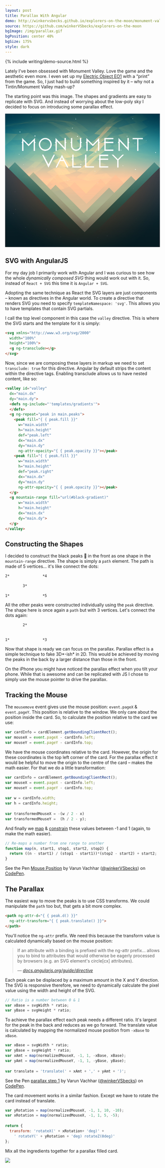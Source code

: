 ```yaml
---
layout: post
title: Parallax With Angular
demo: http://winkervsbecks.github.io/explorers-on-the-moon/monument-valley
source: https://github.com/winkerVSbecks/explorers-on-the-moon
bgImage: /img/parallax.gif
bgPosition: center 40%
bgSize: 175%
style: dark
---
```


<p data-height="800"
  data-theme-id="26435"
  data-slug-hash="RWxXpE"
  data-default-tab="result"
  data-user="winkerVSbecks"
  data-embed-version="2"
  data-pen-title="React Draggable Chat Head" class="codepen">
</p>
<script async src="https://production-assets.codepen.io/assets/embed/ei.js"></script>

{% include writing/demo-source.html %}

Lately I've been obsessed with Monument Valley. Love the game and the aesthetic even more. I even set up my  [Electric Object EO1](https://www.electricobjects.com) with a “print” from the game. So, I just had to build something inspired by it – why not a Tintin/Monument Valley mash-up?

The starting point was this image. The shapes and gradients are easy to replicate with SVG. And instead of worrying about the low-poly sky I decided to focus on introducing some parallax effect.

![](/img/monument-valley.jpg)

## SVG with AngularJS

For my day job I primarily work with Angular and I was curious to see how the whole *dynamically composed SVG* thing would work out with it. So, instead of `React + SVG` this time it is `Angular + SVG`.

Adopting the same technique as React the SVG layers are just components – known as directives in the Angular world. To create a directive that renders SVG you need to specify `templateNamespace: 'svg'`. This allows you to have templates that contain SVG partials.

I call the top level component in this case the `valley` directive. This is where the SVG starts and the template for it is simply:

```html
<svg xmlns="http://www.w3.org/svg/2000"
  width="100%"
  height="100%">
  <g ng-transclude></g>
</svg>
```

Now, since we are composing these layers in markup we need to set `transclude: true` for this directive. Angular by default strips the content within the directive tags. Enabling transclude allows us to have nested content, like so:

```html
<valley id="valley"
  dx="main.dx"
  dy="main.dy">
  <defs ng-include="'templates/gradients'">
  </defs>
  <g ng-repeat="peak in main.peaks">
    <peak fill="{ { peak.fill }}"
      w="main.width"
      h="main.height"
      def="peak.left"
      dx="main.dx"
      dy="main.dy"
      ng-attr-opacity="{ { peak.opacity }}"></peak>
    <peak fill="{ { peak.fill }}"
      w="main.width"
      h="main.height"
      def="peak.right"
      dx="main.dx"
      dy="main.dy"
      ng-attr-opacity="{ { peak.opacity }}"></peak>
  </g>
  <g mountain-range fill="url(#black-gradient)"
      w="main.width"
      h="main.height"
      dx="main.dx"
      dy="main.dy">
  </g>
</valley>
```


## Constructing the Shapes

I decided to construct the black peaks 🌄 in the front as one shape in the `mountain-range` directive. The shape is simply a `path` element. The path is made of 5 vertices… it's like connect the dots:

```
2*               *4

        3*

1*               *5
```

All the other peaks were constructed individually using the `peak` directive. The shape here is once again a `path` but with 3 vertices. Let's connect the dots again:

```
        2*


1*               *3
```

Now that shape is ready we can focus on the parallax. Parallax effect is a simple technique to fake 3D*-ish* in 2D. This would be achieved by moving the peaks in the back by a larger distance than those in the front.

On the iPhone you might have noticed the parallax effect when you tilt your phone. While that is awesome and can be replicated with JS I chose to simply use the mouse pointer to drive the parallax.

## Tracking the Mouse

The `mousemove` event gives use the mouse position: `event.pageX` & `event.pageY`. This position is relative to the window. We only care about the position inside the card. So, to calculate the position relative to the card we use:

```js
var cardInfo = cardElement.getBoundingClientRect();
var mouseX = event.pageX - cardInfo.left;
var mouseY = event.pageY - cardInfo.top;
```

We have the mouse coordinates relative to the card. However, the origin for these coordinates is the top left corner of the card. For the parallax effect it would be helpful to move the origin to the centre of the card – makes the math easier. For that we do a little transformation:

```js
var cardInfo = cardElement.getBoundingClientRect();
var mouseX = event.pageX - cardInfo.left;
var mouseY = event.pageY - cardInfo.top;

var w = cardInfo.width;
var h = cardInfo.height;

var transformedMouseX = -(w / 2 - x)
var transformedMouseY =  (h / 2 - y);
```

And finally we  [map](http://p5js.org/reference/#/p5/map) &amp;  [constrain](http://p5js.org/reference/#/p5/constrain) these values between -1 and 1 (again, to make the math easier).

```js
// Re-maps a number from one range to another
function map(n, start1, stop1, start2, stop2) {
  return ((n - start1) / (stop1 - start1))*(stop2 - start2) + start2;
}
```

<p data-height="400" data-theme-id="7569" data-slug-hash="rOpRrx" data-default-tab="result" data-user="winkerVSbecks" class='codepen'>See the Pen <a href='http://codepen.io/winkerVSbecks/pen/rOpRrx/'>Mouse Position</a> by Varun Vachhar (<a href='http://codepen.io/winkerVSbecks'>@winkerVSbecks</a>) on <a href='http://codepen.io'>CodePen</a>.</p>
<script async src="//assets.codepen.io/assets/embed/ei.js"></script>

## The Parallax

The easiest way to move the peaks is to use CSS transforms. We could manipulate the `path` too but, that gets a bit more complex.

```html
<path ng-attr-d="{ { peak.d() }}"
  ng-attr-transform="{ { peak.translate() }}">
</path>
```

You'll notice the `ng-attr` prefix. We need this because the transform value is calculated dynamically based on the mouse position:

<blockquote>
  <p>If an attribute with a binding is prefixed with the ng-attr prefix… allows you to bind to attributes that would otherwise be eagerly processed by browsers (e.g. an SVG element's circle[cx] attributes).</p>

  <cite>
    &mdash;
    <a href="https://docs.angularjs.org/guide/directive">
      docs.angularjs.org/guide/directive
    </a>
  </cite>
</blockquote>

Each peak can be displaced by a maximum amount in the X and Y direction. The SVG is responsive therefore, we need to dynamically calculate the pixel value using the width and height of the SVG.

```js
// Ratio is a number between 0 & 1
var xBase = svgWidth * ratio;
var yBase = svgHeight * ratio;
```

To achieve the parallax effect each peak needs a different ratio. It's largest for the peak in the back and reduces as we go forward. The translate value is calculated by mapping the normalized mouse position from `-xBase` to `xBase`.

```js
var xBase = svgWidth * ratio;
var yBase = svgHeight * ratio;
var xAmt = map(normalizedMouseX, -1, 1, -xBase, xBase);
var yAmt = map(normalizedMouseY, -1, 1, -yBase, yBase);

var translate = 'translate(' + xAmt + ',' + yAmt + ')';
```

<p data-height="268" data-theme-id="7569" data-slug-hash="QjaXyZ" data-default-tab="result" data-user="winkerVSbecks" class='codepen'>See the Pen <a href='http://codepen.io/winkerVSbecks/pen/QjaXyZ/'>parallax step 1</a> by Varun Vachhar (<a href='http://codepen.io/winkerVSbecks'>@winkerVSbecks</a>) on <a href='http://codepen.io'>CodePen</a>.</p>
<script async src="//assets.codepen.io/assets/embed/ei.js"></script>

The card movement works in a similar fashion. Except we have to rotate the card instead of translate.

```js
var yRotation = map(normalizedMouseX, -1, 1, 10, -10);
var xRotation = map(normalizedMouseX, -1, 1, 5, -5);

return {
  transform: 'rotateX(' + xRotation+ 'deg)' +
    ' rotateY(' + yRotation + 'deg) rotateZ(0deg)'
};
```

Mix all the ingredients together for a parallax filled card.

<img src="http://i.giphy.com/yohzBk3lFhUcg.gif"
  style="margin-left: auto; margin-right: auto;">
